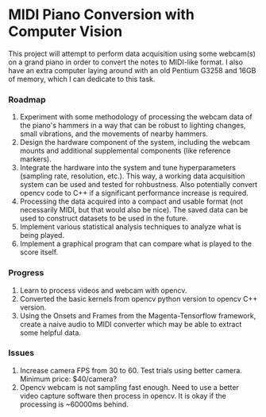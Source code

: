 # MIDI Piano Conversion with Computer Vision

This project will attempt to perform data acquisition using some webcam(s) on a grand piano in order to convert the notes to MIDI-like format. I also have an extra computer laying around with an old Pentium G3258 and 16GB of memory, which I can dedicate to this task.

### Roadmap

1. Experiment with some methodology of processing the webcam data of the piano's hammers in a way that can be robust to lighting changes, small vibrations, and the movements of nearby hammers.
2. Design the hardware component of the system, including the webcam mounts and additional supplemental components (like reference markers).
3. Integrate the hardware into the system and tune hyperparameters (sampling rate, resolution, etc.). This way, a working data acquisition system can be used and tested for rohbustness. Also potentially convert opencv code to C++ if a significant performance increase is required.
4. Processing the data acquired into a compact and usable format (not necessarily MIDI, but that would also be nice). The saved data can be used to construct datasets to be used in the future.
5. Implement various statistical analysis techniques to analyze what is being played.
6. Implement a graphical program that can compare what is played to the score itself.

### Progress
1. Learn to process videos and webcam with opencv.
2. Converted the basic kernels from opencv python version to opencv C++ version.
3. Using the Onsets and Frames from the Magenta-Tensorflow framework, create a naive audio to MIDI converter which may be able to extract some helpful data. 

### Issues

1. Increase camera FPS from 30 to 60. Test trials using better camera. Minimum price: $40/camera?
2. Opencv webcam is not sampling fast enough. Need to use a better video capture software then process in opencv. It is okay if the processing is ~60000ms behind.